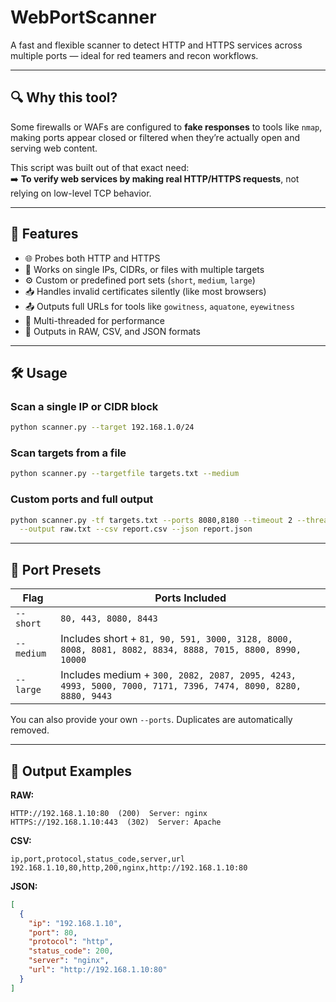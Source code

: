 # WebPortScanner

A fast and flexible scanner to detect HTTP and HTTPS services across multiple ports — ideal for red teamers and recon workflows.

---

## 🔍 Why this tool?

Some firewalls or WAFs are configured to **fake responses** to tools like `nmap`, making ports appear closed or filtered when they’re actually open and serving web content.

This script was built out of that exact need:  
➡️ **To verify web services by making real HTTP/HTTPS requests**, not relying on low-level TCP behavior.

---

## 🚀 Features

- 🌐 Probes both HTTP and HTTPS
- 🎯 Works on single IPs, CIDRs, or files with multiple targets
- ⚙️ Custom or predefined port sets (`short`, `medium`, `large`)
- 📥 Handles invalid certificates silently (like most browsers)
- 📤 Outputs full URLs for tools like `gowitness`, `aquatone`, `eyewitness`
- 🧵 Multi-threaded for performance
- 📄 Outputs in RAW, CSV, and JSON formats

---

## 🛠️ Usage

### Scan a single IP or CIDR block
```bash
python scanner.py --target 192.168.1.0/24
```

### Scan targets from a file
```bash
python scanner.py --targetfile targets.txt --medium
```

### Custom ports and full output
```bash
python scanner.py -tf targets.txt --ports 8080,8180 --timeout 2 --threads 200 \
  --output raw.txt --csv report.csv --json report.json
```

---

## 🎯 Port Presets

| Flag       | Ports Included                                                                                  |
|------------|--------------------------------------------------------------------------------------------------|
| `--short`  | `80, 443, 8080, 8443`                                                                            |
| `--medium` | Includes short + `81, 90, 591, 3000, 3128, 8000, 8008, 8081, 8082, 8834, 8888, 7015, 8800, 8990, 10000` |
| `--large`  | Includes medium + `300, 2082, 2087, 2095, 4243, 4993, 5000, 7000, 7171, 7396, 7474, 8090, 8280, 8880, 9443` |

You can also provide your own `--ports`. Duplicates are automatically removed.

---

## 🧪 Output Examples

**RAW:**
```
HTTP://192.168.1.10:80  (200)  Server: nginx
HTTPS://192.168.1.10:443  (302)  Server: Apache
```

**CSV:**
```csv
ip,port,protocol,status_code,server,url
192.168.1.10,80,http,200,nginx,http://192.168.1.10:80
```

**JSON:**
```json
[
  {
    "ip": "192.168.1.10",
    "port": 80,
    "protocol": "http",
    "status_code": 200,
    "server": "nginx",
    "url": "http://192.168.1.10:80"
  }
]
```
